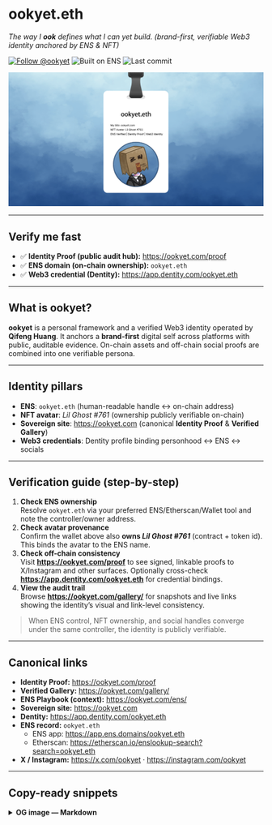# ookyet.eth
*The way I **ook** defines what I can yet build.* *(brand-first, verifiable Web3 identity anchored by ENS & NFT)*

[![Follow @ookyet](https://img.shields.io/badge/Follow-@ookyet-111?logo=x&logoColor=white)](https://x.com/ookyet)
![Built on ENS](https://img.shields.io/badge/Built%20on-ENS-0b5fff)
![Last commit](https://img.shields.io/github/last-commit/ookyet/ookyet?label=last%20commit)

<p align="center">
  <img src="./og-card.png" alt="ookyet.eth — ENS verified identity, NFT avatar Lil Ghost #761" width="880">
</p>

---

## Verify me fast
- ✅ **Identity Proof (public audit hub):** https://ookyet.com/proof  
- ✅ **ENS domain (on-chain ownership):** `ookyet.eth`  
- ✅ **Web3 credential (Dentity):** https://app.dentity.com/ookyet.eth

---

## What is **ookyet**?
**ookyet** is a personal framework and a verified Web3 identity operated by **Qifeng Huang**. It anchors a **brand-first** digital self across platforms with public, auditable evidence. On-chain assets and off-chain social proofs are combined into one verifiable persona.

---

## Identity pillars
- **ENS**: `ookyet.eth` (human-readable handle ↔ on-chain address)  
- **NFT avatar**: _Lil Ghost #761_ (ownership publicly verifiable on-chain)  
- **Sovereign site**: https://ookyet.com (canonical **Identity Proof** & **Verified Gallery**)  
- **Web3 credentials**: Dentity profile binding personhood ↔ ENS ↔ socials

---

## Verification guide (step-by-step)
1. **Check ENS ownership**  
   Resolve `ookyet.eth` via your preferred ENS/Etherscan/Wallet tool and note the controller/owner address.
2. **Check avatar provenance**  
   Confirm the wallet above also **owns _Lil Ghost #761_** (contract + token id). This binds the avatar to the ENS name.
3. **Check off-chain consistency**  
   Visit **https://ookyet.com/proof** to see signed, linkable proofs to X/Instagram and other surfaces. Optionally cross-check **https://app.dentity.com/ookyet.eth** for credential bindings.
4. **View the audit trail**  
   Browse **https://ookyet.com/gallery/** for snapshots and live links showing the identity’s visual and link-level consistency.

> When ENS control, NFT ownership, and social handles converge under the same controller, the identity is publicly verifiable.

---

## Canonical links
- **Identity Proof:** https://ookyet.com/proof
- **Verified Gallery:** https://ookyet.com/gallery/
- **ENS Playbook (context):** https://ookyet.com/ens/
- **Sovereign site:** https://ookyet.com
- **Dentity:** https://app.dentity.com/ookyet.eth
- **ENS record:** `ookyet.eth`
  - ENS app: https://app.ens.domains/ookyet.eth
  - Etherscan: https://etherscan.io/enslookup-search?search=ookyet.eth
- **X / Instagram:** https://x.com/ookyet · https://instagram.com/ookyet

---

## Copy-ready snippets

<details>
<summary><b>OG image — Markdown</b></summary>

```markdown
![OG preview — ookyet.eth identity card](https://raw.githubusercontent.com/ookyet/ookyet/main/og-card.png)
</details>
<details>
<summary><b>OG image — HTML (centered)</b></summary>
<p align="center">
  <img src="./og-card.png" alt="OG preview — ookyet.eth identity card" width="880">
</p>
</details>
<details>
<summary><b>Badges (Markdown)</b></summary>
[![Follow @ookyet](https://img.shields.io/badge/Follow-@ookyet-111?logo=x&logoColor=white&style=flat-square)](https://x.com/ookyet)
[![Built on ENS](https://img.shields.io/badge/Built%20on-ENS-0b55ff?style=flat-square)](https://app.ens.domains/name/ookyet.eth)
[![last commit](https://img.shields.io/github/last-commit/ookyet/ookyet?label=last%20commit&style=flat-square)](https://github.com/ookyet/ookyet/commits/main)
</details>
```

---
### Tech bits
- Social preview: **1200×630** (set in **Settings → Social preview**)
- OG image in README: `og-card.png` (served via raw.githubusercontent.com)
- This is a *special* profile repository: `ookyet/ookyet`

<details>
<summary><b>Schema.org — JSON-LD (Person)</b></summary>

```json
{
  "@context": "https://schema.org",
  "@type": "Person",
  "name": "Qifeng Huang",
  "alternateName": "ookyet.eth",
  "url": "https://ookyet.com",
  "image": "https://raw.githubusercontent.com/ookyet/ookyet/main/og-card.png",
  "sameAs": [
    "https://app.ens.domains/name/ookyet.eth",
    "https://etherscan.io/enslookup-search?search=ookyet.eth",
    "https://x.com/ookyet",
    "https://instagram.com/ookyet",
    "https://dentity.com/ookyet.eth"
  ],
  "description": "Brand-first Web3 identity anchored by ENS and NFT, with public, auditable proofs."
}
</details>
<details>
<summary><b>Minimal canonical trio</b></summary>
	•	Identity Proof: https://ookyet.com/proof
	•	ENS (on-chain): ookyet.eth
	•	Gallery (visual evidence): https://ookyet.com/gallery/
</details>
```

## License & Credits
- Text in this repository: CC BY 4.0
- OG card and avatar: © Holder of NFT **Lil Ghost #761**. Press/preview use permitted; commercial reuse requires permission.

### Verification guide — TL;DR
- [ ] ENS control: resolve `ookyet.eth`, note controller/owner  
- [ ] Avatar binding: wallet holds **Lil Ghost #761** (contract + tokenId)  
- [ ] Off-chain consistency: proofs on https://ookyet.com/proof (cross-check Dentity)  
- [ ] Audit trail: snapshots & live links in https://ookyet.com
